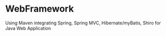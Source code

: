 # WebFramework

Using Maven integrating Spring, Spring MVC, Hibernate/myBatis, Shiro for Java Web Application 
